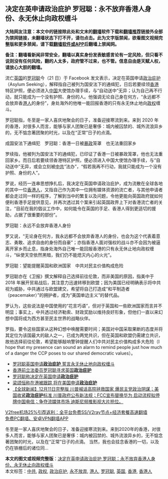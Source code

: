 <h2>决定在英申请政治庇护 罗冠聪：永不放弃香港人身份、永无休止向政权缠斗</h2> <p class="notice"><b>大陆网友注意：本文中的链接除此处和文末的<a href="https://github.com/bannedbook/fanqiang" >翻墙</a>软件下载和<a href="https://github.com/killgcd/justmysocks/blob/master/README.md">翻墙推荐</a>链接外全部为禁网链接，未翻墙状态下打不开，请勿点击。此为文字版禁闻，欲看图文视频完整版和更多禁闻，请下载<a href="https://github.com/bannedbook/fanqiang">翻墙软件或APP</a>后翻墙上禁闻网。</p><p>备注：翻墙看新闻非常安全，翻墙以真实身份发表敏感言论有一定风险，但只看不说则没有任何风险，翻的人太多，政府管不过来，也不管。信息自由是天赋人权，请放心大胆的翻墙。</b></p>  <div class="entry">  <p>流亡<a href="https://www.bannedbook.org/bnews/tag/%e8%8b%b1%e5%9b%bd/" class="st_tag internal_tag" rel="tag" title="标签 英国 下的日志">英国</a>的<a href="https://www.bannedbook.org/bnews/tag/%e7%bd%97%e5%86%a0%e8%81%aa/" class="st_tag internal_tag" rel="tag" title="标签 罗冠聪 下的日志">罗冠聪</a>今（21 日）于 Facebook 发文表示，决定在英国申请<a href="https://www.bannedbook.org/bnews/tag/%e6%94%bf%e6%b2%bb%e5%ba%87%e6%8a%a4/" class="st_tag internal_tag" rel="tag" title="标签 政治庇护 下的日志">政治庇护</a>（Asylum Seeking），解释指自己被列为国安法下的通缉犯，日后若要续领<a href="https://www.bannedbook.org/bnews/tag/%e9%a6%99%e6%b8%af/" class="st_tag internal_tag" rel="tag" title="标签 香港 下的日志">香港</a>特区护照，便必须进入<span class='wp_keywordlink_affiliate'><a href="https://www.bannedbook.org/" title="中国" target="_blank">中国</a></span>大使馆办理手续，与“自动送中”无异；认为自己再不行动，就只能成为一个没有护照、身份的人。他强调无论自己身在何方，“永远都不会放弃香<a href="https://www.bannedbook.org/bnews/tag/%e6%b8%af%e4%ba%ba/" class="st_tag internal_tag" rel="tag" title="标签 港人 下的日志">港人</a>的身份”，身处海外的他唯一能回报香港的只有永无休止地向<a href="https://www.bannedbook.org/bnews/tag/%e6%94%bf%e6%9d%83/" class="st_tag internal_tag" rel="tag" title="标签 政权 下的日志">政权</a>缠斗。</p> <p>罗冠聪指，冬至是一家人喜庆地聚会的日子，准备迎接寒流到来。来到 2020 年的香港，对很多人而言，能够与家人团聚已是奢侈：城内被囚禁的、城外流浪异乡的，无不惦念著团聚的时光，以及在“正常”日子的点滴。</p> <p>成国安法下通缉犯　罗冠聪：香港一日被<span class='wp_keywordlink'><a href="https://www.bannedbook.org/forum11/topic276.html" title="禁片：评中国共产党的暴政" target="_blank">暴政</a></span>笼罩　也无法重回家乡</p>  <p>罗续指，他被列为国安法下的通缉犯，已印证了香港一日被暴政笼罩，他也无法重回家乡。而日后若要续领香港特区护照，便必须进入中国大使馆办理手续，与“自动送中”无异，或会立刻被<a href="https://www.bannedbook.org/bnews/tag/%e4%b8%ad%e5%85%b1/" class="st_tag internal_tag" rel="tag" title="标签 中共 下的日志">中共</a>“法办”，“假若我再不行动，我就只能成为一个没有护照、身份的人”。</p> <p>罗说，经历一连串思想挣扎后，我决定在英国申请政治庇护，成为流散在全球各地的其中一位<a href="https://www.bannedbook.org/bnews/tag/%E9%A6%99%E6%B8%AF%E4%BA%BA/" class="st_tag internal_tag" rel="tag" title="标签 香港人 下的日志">香港人</a>，又指自己作为其中一位拥有媒体资源的流亡者，与其他申请者都会走过同一样的程序，了解到当中的繁复以及问题，令他更能向英国政府就如何便利香港手足提供意见，并再次透过其个案来引起英国政界上下对香港流亡者的关注，“目前在我的倡议工作中，如何能令在英国的手足、香港人得到更适切的援助，占据了很重要的部份”。</p> <p>罗冠聪：永远不会放弃香港人身份</p>  <p>罗又说，“无论身在何方，我永远都不会放弃香港人的身份，也会为这个代表着意志、勇敢、追求自由的身份而自豪”；亦指香港人面对强权的战斗亦不会因为被逼离开家乡而止息，指身处海外自己唯一能回报香港的只有永无休止地向政权缠斗，“纵使天空依然黑暗，我们仍不能熄灭内心的火光”。</p> <p>罗冠聪：望能提醒英国和欧洲国家　中共对民主价值构成危险</p> <p>罗冠聪亦在《卫报》撰文解释自己选择前往伦敦，而非美国的原因，指美中于 2018 年展开贸易战后，其注意力迅速转移到欧盟；因为美国已经明确表示将中共视为威胁，中共通过与欧盟建交，希望将自己打造成“和平制造者（peacemaker）”的拥护者，成为“美国单边主义”的替代品。</p>  <p>罗认为，这些说法是中国使用的“花言巧语”，但对于英国和一些欧洲国家而言并不明显；事实上，中共透过经济勒索、财政奖励以维持良好形象，但他们一直以来幻想中国将成为西方甚至民主世界的战略伙伴。</p> <p>罗指，要令这些国家从这种幻想中唤醒需要时间；美国对中国采取果断的态度并将其定位为该国最大的敌人之一，已成为两党共识，但在英国和欧盟仍需建立共识，故他选择前往伦敦，希望能够敲响警钟提醒人们中共对民主价值构成多大危险（I hope that my presence can sound an alarm to remind people just how much of a danger the CCP poses to our shared democratic values）。</p> <ul class='op-related-articles' title='相关阅读'> <li><a href='https://www.bannedbook.org/bnews/headline/20201222/1452424.html' target='_blank'>罗冠聪英国申请<b>政治庇护</b> 誓言永无休止地向政权缠斗</a></li> <li><a href='https://www.bannedbook.org/bnews/ssgc/20201221/1452361.html' target='_blank'>香港前立法委员罗冠聪寻求英国<b>政治庇护</b></a></li> <li><a href='https://www.bannedbook.org/bnews/cnnews/hknews/20201221/1452325.html' target='_blank'>罗冠聪称决定在英国申请<b>政治庇护</b></a></li> <li><a href='https://www.bannedbook.org/bnews/baitai/20201212/1446520.html' target='_blank'>梁颂恒称在港被跟踪 将在美国申请<b>政治庇护</b></a></li> <li><a href='https://www.bannedbook.org/bnews/bannedvideo/20201212/1446318.html' target='_blank'>【全球新闻】12月11日完整版 川普喊话高院拯救国家 爆民主党政治阴谋；美国收紧<b>政治庇护</b>标准 川普政府公布新法规；FCC宣布替换华为 启动流程拟停牌中国电信；争夺流媒体市场 迪斯尼频推影视大片抢位。</a></li> </ul> <p class="texttj"> <a href="https://github.com/bannedbook/fanqiang/wiki/V2ray%E6%9C%BA%E5%9C%BA" target="_blank">V2free机场25%引荐返利：全平台免费SS/V2ray节点+经济套餐高速翻墙</a><br/> <a href="https://github.com/bannedbook/fanqiang/wiki/%E7%A6%81%E9%97%BB%E7%BD%91%E5%AE%89%E5%8D%93%E7%BF%BB%E5%A2%99%E6%96%B0%E9%97%BBAPP" target="_blank">免费PC翻墙、安卓VPN翻墙APP</a></p><p>冬至是一家人喜庆地聚会的日子，准备迎接寒流到来。来到2020年的香港，对很多人而言，能够与家人团聚已是奢侈：城内被囚禁的、城外流浪异乡的，无不惦念著团聚的时光，以及在“正常”日子的点滴。 当然，我也会挂念香港的一切，以及仍在铁栅后的诸位同&#8230;</p> <a name='sharetosocial'></a>       <div><b>本文的图文或视频完整版</b>：<a href='https://www.bannedbook.org/bnews/comments/20201222/1452430.html'>决定在英申请政治庇护 罗冠聪：永不放弃香港人身份、永无休止向政权缠斗</a></div>  </div><!--END ENTRY--> <div class="postfooter"> <div>本文标签：<a href="https://www.bannedbook.org/bnews/tag/%e4%b8%ad%e5%85%b1/" rel="tag">中共</a>, <a href="https://www.bannedbook.org/bnews/tag/%e6%94%bf%e6%9d%83/" rel="tag">政权</a>, <a href="https://www.bannedbook.org/bnews/tag/%e6%94%bf%e6%b2%bb%e5%ba%87%e6%8a%a4/" rel="tag">政治庇护</a>, <a href="https://www.bannedbook.org/bnews/tag/%E6%B0%B8%E4%B8%8D%E6%94%BE%E5%BC%83/" rel="tag">永不放弃</a>, <a href="https://www.bannedbook.org/bnews/tag/%e6%b8%af%e4%ba%ba/" rel="tag">港人</a>, <a href="https://www.bannedbook.org/bnews/tag/%e7%bd%97%e5%86%a0%e8%81%aa/" rel="tag">罗冠聪</a>, <a href="https://www.bannedbook.org/bnews/tag/%e8%8b%b1%e5%9b%bd/" rel="tag">英国</a>, <a href="https://www.bannedbook.org/bnews/tag/%e9%a6%99%e6%b8%af/" rel="tag">香港</a>, <a href="https://www.bannedbook.org/bnews/tag/%E9%A6%99%E6%B8%AF%E4%BA%BA/" rel="tag">香港人</a></div>  </div><!--END POSTFOOTER--> 